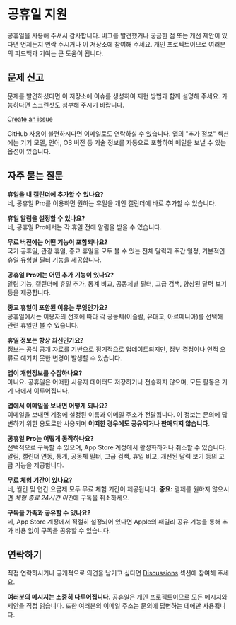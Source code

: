 # 공휴일 지원  

공휴일을 사용해 주셔서 감사합니다. 버그를 발견했거나 궁금한 점 또는 개선 제안이 있다면 언제든지 연락 주시거나 이 저장소에 참여해 주세요. 개인 프로젝트이므로 여러분의 피드백과 기여는 큰 도움이 됩니다.  

## 문제 신고  

문제를 발견하셨다면 이 저장소에 이슈를 생성하여 재현 방법과 함께 설명해 주세요. 가능하다면 스크린샷도 첨부해 주시기 바랍니다.  

[Create an issue](https://github.com/lucasditomase/feriados/issues/new?title=Problem%20with%20공휴일%20App&body=Describe%20the%20issue%20you%E2%80%99re%20experiencing%20below%3A%0A%0A-%20Device%3A%20%0A-%20iOS%20version%3A%20%0A-%20App%20version%3A%20%0A-%20Steps%20to%20reproduce%3A%0A%0A(Optional)%20Attach%20a%20screenshot%20or%20recording%20if%20you%20can.)  

GitHub 사용이 불편하시다면 이메일로도 연락하실 수 있습니다. 앱의 "추가 정보" 섹션에는 기기 모델, 언어, OS 버전 등 기술 정보를 자동으로 포함하여 메일을 보낼 수 있는 옵션이 있습니다.  

## 자주 묻는 질문  

**휴일을 내 캘린더에 추가할 수 있나요?**  
네, 공휴일 Pro를 이용하면 원하는 휴일을 개인 캘린더에 바로 추가할 수 있습니다.  

**휴일 알림을 설정할 수 있나요?**  
네, 공휴일 Pro에서는 각 휴일 전에 알림을 받을 수 있습니다.  

**무료 버전에는 어떤 기능이 포함되나요?**  
국가 공휴일, 관광 휴일, 종교 휴일을 모두 볼 수 있는 전체 달력과 주간 일정, 기본적인 휴일 유형별 필터 기능을 제공합니다.  

**공휴일 Pro에는 어떤 추가 기능이 있나요?**  
알림 기능, 캘린더에 휴일 추가, 통계 비교, 공동체별 필터, 고급 검색, 향상된 달력 보기 등을 제공합니다.  

**종교 휴일이 포함된 이유는 무엇인가요?**  
공휴일에서는 이용자의 선호에 따라 각 공동체(이슬람, 유대교, 아르메니아)를 선택해 관련 휴일만 볼 수 있습니다.  

**휴일 정보는 항상 최신인가요?**  
정보는 공식 공개 자료를 기반으로 정기적으로 업데이트되지만, 정부 결정이나 인적 오류로 예기치 못한 변경이 발생할 수 있습니다.  

**앱이 개인정보를 수집하나요?**  
아니요. 공휴일은 어떠한 사용자 데이터도 저장하거나 전송하지 않으며, 모든 활동은 기기 내에서 이루어집니다.  

**앱에서 이메일을 보내면 어떻게 되나요?**  
이메일을 보내면 계정에 설정된 이름과 이메일 주소가 전달됩니다. 이 정보는 문의에 답변하기 위한 용도로만 사용되며 **어떠한 경우에도 공유되거나 판매되지 않습니다.**  

**공휴일 Pro는 어떻게 동작하나요?**  
선택적으로 구독할 수 있으며, App Store 계정에서 활성화하거나 취소할 수 있습니다. 알림, 캘린더 연동, 통계, 공동체 필터, 고급 검색, 휴일 비교, 개선된 달력 보기 등의 고급 기능을 제공합니다.  

**무료 체험 기간이 있나요?**  
네, 월간 및 연간 요금제 모두 무료 체험 기간이 제공됩니다. **중요:** 결제를 원하지 않으시면 *체험 종료 24시간 이전*에 구독을 취소하세요.  

**구독을 가족과 공유할 수 있나요?**  
네, App Store 계정에서 적절히 설정되어 있다면 Apple의 패밀리 공유 기능을 통해 추가 비용 없이 구독을 공유할 수 있습니다.  

## 연락하기  

직접 연락하시거나 공개적으로 의견을 남기고 싶다면 [Discussions](https://github.com/lucasditomase/feriados/discussions) 섹션에 참여해 주세요.  

**여러분의 메시지는 소중히 다루어집니다.** 공휴일은 개인 프로젝트이므로 모든 메시지와 제안을 직접 읽습니다. 또한 여러분의 이메일 주소는 문의에 답변하는 데에만 사용됩니다.  
